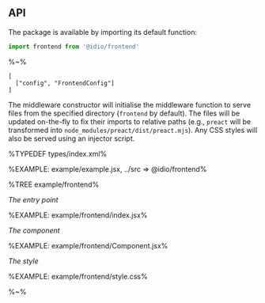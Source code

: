## API

The package is available by importing its default function:

```js
import frontend from '@idio/frontend'
```

%~%

```## frontend => Middleware
[
  ["config", "FrontendConfig"]
]
```

The middleware constructor will initialise the middleware function to serve files from the specified directory (`frontend` by default). The files will be updated on-the-fly to fix their imports to relative paths (e.g., `preact` will be transformed into `node_modules/preact/dist/preact.mjs`). Any CSS styles will also be served using an injector script.

%TYPEDEF types/index.xml%

%EXAMPLE: example/example.jsx, ../src => @idio/frontend%

%TREE example/frontend%

*The entry point*

%EXAMPLE: example/frontend/index.jsx%

*The component*

%EXAMPLE: example/frontend/Component.jsx%

*The style*

%EXAMPLE: example/frontend/style.css%

<!-- %FORK example example/example% -->

%~%